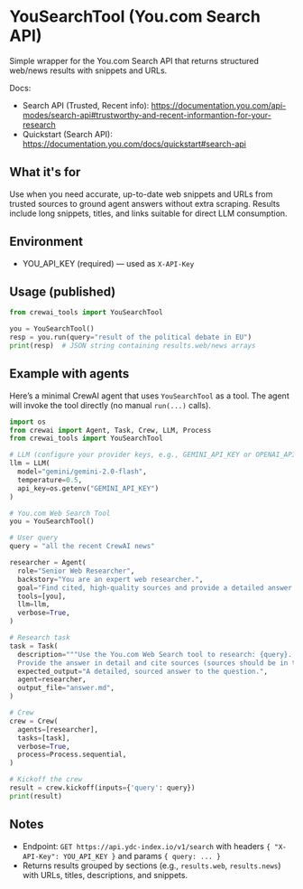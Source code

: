 # YouSearchTool (You.com Search API)

Simple wrapper for the You.com Search API that returns structured web/news results with snippets and URLs.

Docs:
- Search API (Trusted, Recent info): https://documentation.you.com/api-modes/search-api#trustworthy-and-recent-informantion-for-your-research
- Quickstart (Search API): https://documentation.you.com/docs/quickstart#search-api

## What it's for

Use when you need accurate, up-to-date web snippets and URLs from trusted sources to ground agent answers without extra scraping. Results include long snippets, titles, and links suitable for direct LLM consumption.

## Environment

- YOU_API_KEY (required) — used as `X-API-Key`

## Usage (published)

```python
from crewai_tools import YouSearchTool

you = YouSearchTool()
resp = you.run(query="result of the political debate in EU")
print(resp)  # JSON string containing results.web/news arrays
```

## Example with agents

Here’s a minimal CrewAI agent that uses `YouSearchTool` as a tool. The agent will invoke the tool directly (no manual `run(...)` calls).

```python
import os
from crewai import Agent, Task, Crew, LLM, Process
from crewai_tools import YouSearchTool

# LLM (configure your provider keys, e.g., GEMINI_API_KEY or OPENAI_API_KEY)
llm = LLM(
  model="gemini/gemini-2.0-flash",
  temperature=0.5,
  api_key=os.getenv("GEMINI_API_KEY")
)

# You.com Web Search Tool
you = YouSearchTool()

# User query
query = "all the recent CrewAI news"

researcher = Agent(
  role="Senior Web Researcher",
  backstory="You are an expert web researcher.",
  goal="Find cited, high-quality sources and provide a detailed answer.",
  tools=[you],
  llm=llm,
  verbose=True,
)

# Research task
task = Task(
  description="""Use the You.com Web Search tool to research: {query}.
  Provide the answer in detail and cite sources (sources should be in the format of [source](url)).""",
  expected_output="A detailed, sourced answer to the question.",
  agent=researcher,
  output_file="answer.md",
)

# Crew
crew = Crew(
  agents=[researcher],
  tasks=[task],
  verbose=True,
  process=Process.sequential,
)

# Kickoff the crew
result = crew.kickoff(inputs={'query': query})
print(result)
```

## Notes

- Endpoint: `GET https://api.ydc-index.io/v1/search` with headers `{ "X-API-Key": YOU_API_KEY }` and params `{ query: ... }`
- Returns results grouped by sections (e.g., `results.web`, `results.news`) with URLs, titles, descriptions, and snippets.


